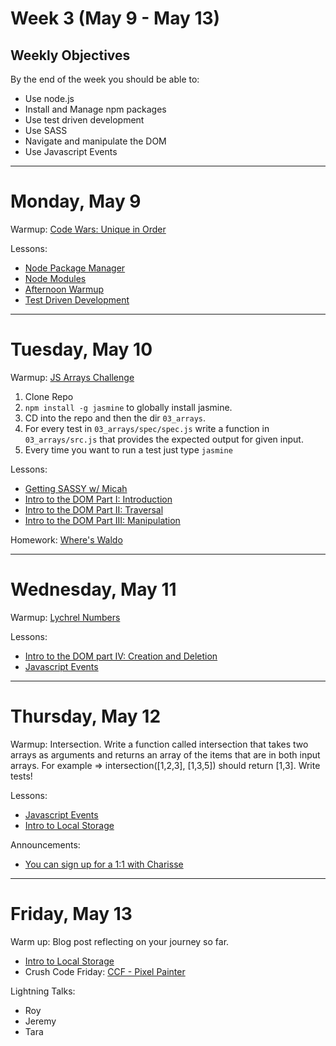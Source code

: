 # Week 3 (May 9 - May 13)
## Weekly Objectives

By the end of the week you should be able to:

- Use node.js
- Install and Manage npm packages
- Use test driven development
- Use SASS
- Navigate and manipulate the DOM
- Use Javascript Events

---

# Monday, May 9

Warmup: [Code Wars: Unique in Order](http://www.codewars.com/kata/unique-in-order)

Lessons:

- [Node Package Manager](https://workbook.galvanize.com/cohorts/68/articles/3747)
- [Node Modules](https://workbook.galvanize.com/cohorts/68/articles/3746)
- [Afternoon Warmup](https://github.com/gSchool/g27-warmup-strings)
- [Test Driven Development](https://workbook.galvanize.com/cohorts/68/articles/3097)

---

# Tuesday, May 10

Warmup: [JS Arrays Challenge](https://github.com/gSchool/javascript-challenges)


1. Clone Repo
1. `npm install -g jasmine` to globally install jasmine.
1. CD into the repo and then the dir `03_arrays`.
1. For every test in `03_arrays/spec/spec.js` write a function in `03_arrays/src.js` that provides the expected output for given input.
1. Every time you want to run a test just type `jasmine`

Lessons:

- [Getting SASSY w/ Micah](https://workbook.galvanize.com/cohorts/68/articles/3149)
- [Intro to the DOM Part I: Introduction](https://workbook.galvanize.com/cohorts/68/articles/3092)
- [Intro to the DOM Part II: Traversal](https://workbook.galvanize.com/cohorts/68/articles/3748)
- [Intro to the DOM Part III: Manipulation](https://workbook.galvanize.com/cohorts/68/articles/3749)


Homework: [Where's Waldo](https://github.com/gSchool/wheres-waldo)

---

# Wednesday, May 11

Warmup: [Lychrel Numbers](https://github.com/gSchool/challenges/blob/master/Programming/196.md)

Lessons:

- [Intro to the DOM part IV: Creation and Deletion](https://workbook.galvanize.com/cohorts/68/articles/3754)
- [Javascript Events](https://workbook.galvanize.com/cohorts/68/articles/3094)


---

# Thursday, May 12

Warmup: Intersection. Write a function called intersection that takes two arrays as arguments and returns an array of the items that are in both input arrays. For example => intersection([1,2,3], [1,3,5]) should return [1,3]. Write tests!

Lessons:

- [Javascript Events](https://workbook.galvanize.com/cohorts/68/articles/3094)
- [Intro to Local Storage](https://workbook.galvanize.com/cohorts/68/articles/3096)

Announcements:

- [You can sign up for a 1:1 with Charisse](http://charissebowen.youcanbook.me/)

---

# Friday, May 13

Warm up: Blog post reflecting on your journey so far.

- [Intro to Local Storage](https://workbook.galvanize.com/cohorts/68/articles/3096)
- Crush Code Friday: [CCF - Pixel Painter](https://github.com/gSchool/pixel-art-maker)

Lightning Talks:

- Roy
- Jeremy
- Tara
